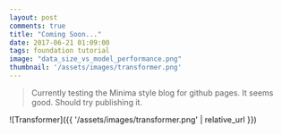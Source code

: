 ```yaml
---
layout: post
comments: true
title: "Coming Soon..."
date: 2017-06-21 01:09:00
tags: foundation tutorial
image: "data_size_vs_model_performance.png"
thumbnail: '/assets/images/transformer.png'
---
```


> Currently testing the Minima style blog for github pages. It seems good. Should try publishing it. 



<!--more-->
![Transformer]({{ '/assets/images/transformer.png' | relative_url }})
